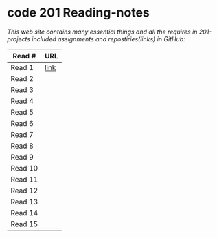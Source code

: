 # code 201 Reading-notes
*This web site contains many essential things and all the requires in 201-projects included assignments and repostiries(links) in GitHub:*

| Read #           |     URL
|------------------|----------------
|Read 1            |[link](https://yamama95.github.io/Reading-notes/class-01)
|Read 2            |[]()
|Read 3            |[]()
|Read 4            |[]()
|Read 5            |[]()
|Read 6            |[]()
|Read 7            |[]()
|Read 8            |[]()
|Read 9            |[]()
|Read 10           |[]()
|Read 11           |[]()
|Read 12           |[]()
|Read 13           |[]()
|Read 14           |[]()
|Read 15           |[]()
